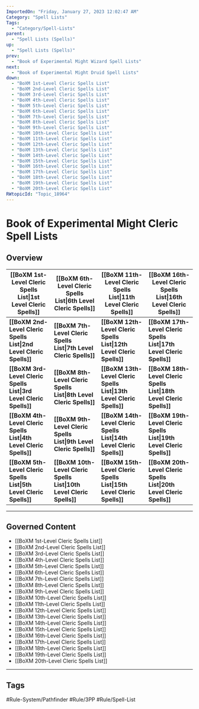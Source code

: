 ```yaml
---
ImportedOn: "Friday, January 27, 2023 12:02:47 AM"
Category: "Spell Lists"
Tags:
  - "Category/Spell-Lists"
parent:
  - "Spell Lists (Spells)"
up:
  - "Spell Lists (Spells)"
prev:
  - "Book of Experimental Might Wizard Spell Lists"
next:
  - "Book of Experimental Might Druid Spell Lists"
down:
  - "BoXM 1st-Level Cleric Spells List"
  - "BoXM 2nd-Level Cleric Spells List"
  - "BoXM 3rd-Level Cleric Spells List"
  - "BoXM 4th-Level Cleric Spells List"
  - "BoXM 5th-Level Cleric Spells List"
  - "BoXM 6th-Level Cleric Spells List"
  - "BoXM 7th-Level Cleric Spells List"
  - "BoXM 8th-Level Cleric Spells List"
  - "BoXM 9th-Level Cleric Spells List"
  - "BoXM 10th-Level Cleric Spells List"
  - "BoXM 11th-Level Cleric Spells List"
  - "BoXM 12th-Level Cleric Spells List"
  - "BoXM 13th-Level Cleric Spells List"
  - "BoXM 14th-Level Cleric Spells List"
  - "BoXM 15th-Level Cleric Spells List"
  - "BoXM 16th-Level Cleric Spells List"
  - "BoXM 17th-Level Cleric Spells List"
  - "BoXM 18th-Level Cleric Spells List"
  - "BoXM 19th-Level Cleric Spells List"
  - "BoXM 20th-Level Cleric Spells List"
RWtopicId: "Topic_18964"
---
```

# Book of Experimental Might Cleric Spell Lists
## Overview
| **[[BoXM 1st-Level Cleric Spells List\|1st Level Cleric Spells]]** | **[[BoXM 6th-Level Cleric Spells List\|6th Level Cleric Spells]]** | **[[BoXM 11th-Level Cleric Spells List\|11th Level Cleric Spells]]** | **[[BoXM 16th-Level Cleric Spells List\|16th Level Cleric Spells]]** |
|---|---|---|---|
| **[[BoXM 2nd-Level Cleric Spells List\|2nd Level Cleric Spells]]** | **[[BoXM 7th-Level Cleric Spells List\|7th Level Cleric Spells]]** | **[[BoXM 12th-Level Cleric Spells List\|12th Level Cleric Spells]]** | **[[BoXM 17th-Level Cleric Spells List\|17th Level Cleric Spells]]** |
| **[[BoXM 3rd-Level Cleric Spells List\|3rd Level Cleric Spells]]** | **[[BoXM 8th-Level Cleric Spells List\|8th Level Cleric Spells]]** | **[[BoXM 13th-Level Cleric Spells List\|13th Level Cleric Spells]]** | **[[BoXM 18th-Level Cleric Spells List\|18th Level Cleric Spells]]** |
| **[[BoXM 4th-Level Cleric Spells List\|4th Level Cleric Spells]]** | **[[BoXM 9th-Level Cleric Spells List\|9th Level Cleric Spells]]** | **[[BoXM 14th-Level Cleric Spells List\|14th Level Cleric Spells]]** | **[[BoXM 19th-Level Cleric Spells List\|19th Level Cleric Spells]]** |
| **[[BoXM 5th-Level Cleric Spells List\|5th Level Cleric Spells]]** | **[[BoXM 10th-Level Cleric Spells List\|10th Level Cleric Spells]]** | **[[BoXM 15th-Level Cleric Spells List\|15th Level Cleric Spells]]** | **[[BoXM 20th-Level Cleric Spells List\|20th Level Cleric Spells]]** |

---
## Governed Content
- [[BoXM 1st-Level Cleric Spells List]]
- [[BoXM 2nd-Level Cleric Spells List]]
- [[BoXM 3rd-Level Cleric Spells List]]
- [[BoXM 4th-Level Cleric Spells List]]
- [[BoXM 5th-Level Cleric Spells List]]
- [[BoXM 6th-Level Cleric Spells List]]
- [[BoXM 7th-Level Cleric Spells List]]
- [[BoXM 8th-Level Cleric Spells List]]
- [[BoXM 9th-Level Cleric Spells List]]
- [[BoXM 10th-Level Cleric Spells List]]
- [[BoXM 11th-Level Cleric Spells List]]
- [[BoXM 12th-Level Cleric Spells List]]
- [[BoXM 13th-Level Cleric Spells List]]
- [[BoXM 14th-Level Cleric Spells List]]
- [[BoXM 15th-Level Cleric Spells List]]
- [[BoXM 16th-Level Cleric Spells List]]
- [[BoXM 17th-Level Cleric Spells List]]
- [[BoXM 18th-Level Cleric Spells List]]
- [[BoXM 19th-Level Cleric Spells List]]
- [[BoXM 20th-Level Cleric Spells List]]


---
## Tags
#Rule-System/Pathfinder #Rule/3PP #Rule/Spell-List

